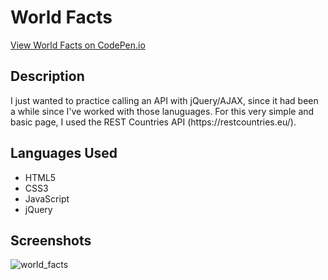 <h1> World Facts </h1>
<a href="https://codepen.io/anfperez/pen/RaONxV"> View World Facts on CodePen.io</a>
<h2> Description </h2>
<p> I just wanted to practice calling an API with jQuery/AJAX, since it had been a while since I've worked with those lanuguages. For this very simple and basic page, I used the REST Countries API (https://restcountries.eu/). </p>

<h2> Languages Used </h2>
<ul>
<li> HTML5 </li>
<li> CSS3 </li>
<li> JavaScript </li>
<li> jQuery </li>
</ul>

<h2> Screenshots </h2>
<img src="http://i.imgur.com/4targHX.png" alt= "world_facts" />


